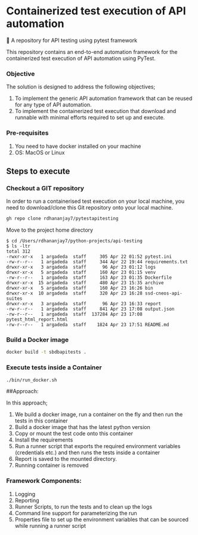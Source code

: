 # Containerized test execution of API automation 

🚀 A repository for API testing using pytest framework

This repository contains an end-to-end automation framework for the containerized test execution of API automation using PyTest.

### Objective

The solution is designed to address the following objectives;

1.	To implement the generic API automation framework that can be reused for any type of API automation.
2.	To implement the containerized test execution that download and runnable with minimal efforts required to set up and execute.

### Pre-requisites

1. You need to have docker installed on your machine
2. OS: MacOS or Linux

## Steps to execute

### Checkout a GIT repository

In order to run a containerised test execution on your local machine, you need to download/clone this Git repository onto your local machine.

```bash
gh repo clone rdhananjay7/pytestapitesting
```

Move to the project home directory

```
$ cd /Users/rdhananjay7/python-projects/api-testing
$ ls -ltr
total 312
-rwxr-xr-x   1 argadeda  staff     305 Apr 22 01:52 pytest.ini
-rw-r--r--   1 argadeda  staff     344 Apr 22 19:44 requirements.txt
drwxr-xr-x   3 argadeda  staff      96 Apr 23 01:12 logs
drwxr-xr-x   5 argadeda  staff     160 Apr 23 01:15 venv
-rw-r--r--   1 argadeda  staff     163 Apr 23 01:35 Dockerfile
drwxr-xr-x  15 argadeda  staff     480 Apr 23 15:35 archive
drwxr-xr-x   5 argadeda  staff     160 Apr 23 16:26 bin
drwxr-xr-x  10 argadeda  staff     320 Apr 23 16:28 ssd-cneos-api-suites
drwxr-xr-x   3 argadeda  staff      96 Apr 23 16:33 report
-rw-r--r--   1 argadeda  staff     841 Apr 23 17:08 output.json
-rw-r--r--   1 argadeda  staff  137284 Apr 23 17:08 pytest_html_report.html
-rw-r--r--   1 argadeda  staff    1824 Apr 23 17:51 README.md

```

### Build a Docker image

```bash
docker build -t sbdbapitests .
```

### Execute tests inside a Container

```bash
./bin/run_docker.sh
```

##Approach: 

In this approach;

1. We build a docker image, run a container on the fly and then run the tests in this container 
2. Build a docker image that has the latest python version
3. Copy or mount the test code onto this container
4. Install the requirements
5. Run a runner script that exports the required environment variables (credentials etc.) and then runs the tests inside a container
6. Report is saved to the mounted directory.
7. Running container is removed

### Framework Components:

1.	Logging
2.	Reporting
3.	Runner Scripts, to run the tests and to clean up the logs
4.	Command line support for parameterizing the run
5.	Properties file to set up the environment variables that can be sourced while running a runner script
